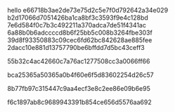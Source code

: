 hello
e66718b3ae2de73e75d2c5e7f0d792642a34e029
b2d17066d7051426ba1ca8bf3c3593f9e4c128bd
7e6d584f0c7b3c492211a370adca7de51f4341ac
6a88b0b6adccccd8b6f25bb5c008b3264fbe303f
39d8f93350883c09cec6fd62bc842628ae885fee
2dacc10e881d13757790be6bffdd7d5bc43ceff3

55b32c4ac42660c7a76ac1277508cc3a0066ff66

bca25365a50365a0b4f60e6f5d83602254d26c57

8b77fb97c315447c9aa4ecf3e8c2ee86e09b6e95

f6c1897ab8c9689943391b854ce656d5576aa692

